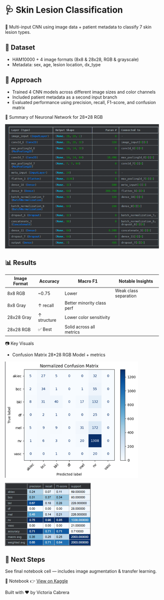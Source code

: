 # 🩺 Skin Lesion Classification

🧠 Multi-input CNN using image data + patient metadata to classify 7 skin lesion types.

## 📁 Dataset
- HAM10000 + 4 image formats (8x8 & 28x28, RGB & grayscale)
- Metadata: sex, age, lesion location, dx_type

## 🧪 Approach
- Trained 4 CNN models across different image sizes and color channels
- Included patient metadata as a second input branch
- Evaluated performance using precision, recall, F1-score, and confusion matrix

🧪 Summary of Neuronal Network for 28*28 RGB

![CNN_Summary](Images/summary_cnn.png)

## 📊 Results
| Image Format | Accuracy | Macro F1 | Notable Insights |
|--------------|----------|----------|------------------|
| 8x8 RGB      | ~0.75    | Lower    | Weak class separation |
| 8x8 Gray     | ↑ recall | Better minority class perf |
| 28x28 Gray   | ↑ structure | Lower color sensitivity |
| 28x28 RGB    | ✅ Best   | Solid across all metrics  |

📷 Key Visuals

- Confusion Matrix 28*28 RGB Model + metrics

![Confusion_Matrix](Images/Matrix.png)

![Summary_metrics](Images/Table_metrics.png)


## 🔁 Next Steps
See final notebook cell — includes image augmentation & transfer learning.

📂 Notebook
👉 [View on Kaggle](https://www.kaggle.com/code/victoriacabrerag/hmnist-full-eda-cnn?scriptVersionId=240597984)

Built with ❤️ by Victoria Cabrera
